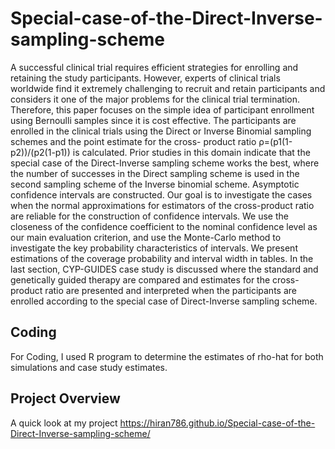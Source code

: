 # Special-case-of-the-Direct-Inverse-sampling-scheme

A successful clinical trial requires efficient strategies for enrolling and retaining the study 
participants. However, experts of clinical trials worldwide find it extremely challenging to recruit 
and retain participants and considers it one of the major problems for the clinical trial 
termination. Therefore, this paper focuses on the simple idea of participant enrollment using
Bernoulli samples since it is cost effective. The participants are enrolled in the clinical trials 
using the Direct or Inverse Binomial sampling schemes and the point estimate for the cross-
product ratio ρ=(p1(1-p2))/(p2(1-p1)) is calculated. Prior studies in this domain indicate that the special case 
of the Direct-Inverse sampling scheme works the best, where the number of successes in the 
Direct sampling scheme is used in the second sampling scheme of the Inverse binomial scheme. 
Asymptotic confidence intervals are constructed. Our goal is to investigate the cases when the 
normal approximations for estimators of the cross-product ratio are reliable for the construction 
of confidence intervals. We use the closeness of the confidence coefficient to the nominal 
confidence level as our main evaluation criterion, and use the Monte-Carlo method to investigate 
the key probability characteristics of intervals. We present estimations of the coverage 
probability and interval width in tables. In the last section, CYP-GUIDES case study is discussed 
where the standard and genetically guided therapy are compared and estimates for the cross-
product ratio are presented and interpreted when the participants are enrolled according to the 
special case of Direct-Inverse sampling scheme.

## Coding
For Coding, I used R program to determine the estimates of rho-hat for both simulations and 
case study estimates.

## Project Overview
A quick look at my project https://hiran786.github.io/Special-case-of-the-Direct-Inverse-sampling-scheme/
